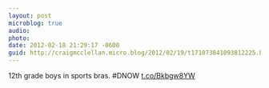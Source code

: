 ```yaml
---
layout: post
microblog: true
audio: 
photo: 
date: 2012-02-18 21:29:17 -0600
guid: http://craigmcclellan.micro.blog/2012/02/19/t171073841093812225.html
---
```

12th grade boys in sports bras. #DNOW [t.co/Bkbgw8YW](http://t.co/Bkbgw8YW)
